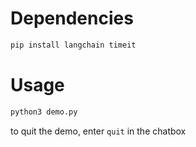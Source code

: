 # Dependencies

``` bash
pip install langchain timeit
```

# Usage

``` bash
python3 demo.py
```

to quit the demo, enter `quit` in the chatbox
